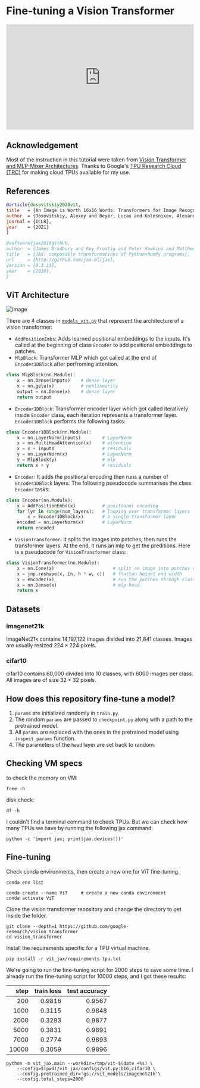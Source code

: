 # Fine-tuning a Vision Transformer

<head>
  <link rel="stylesheet" href="https://cdn.jsdelivr.net/npm/katex@0.16.8/dist/katex.min.css">
  <script src="https://cdn.jsdelivr.net/npm/katex@0.16.8/dist/katex.min.js"></script>
  <script src="https://cdn.jsdelivr.net/npm/katex@0.16.8/dist/contrib/auto-render.min.js"></script>
</head>

<div style="position: relative; padding-bottom: 56.25%; height: 0; overflow: hidden;">
  <iframe style="position: absolute; top: 0; left: 0; width: 100%; height: 100%;" src="https://www.youtube.com/embed/RjG6_FP_DgU" frameborder="0" allowfullscreen></iframe>
</div>


## Acknowledgement
Most of the instruction in this tutorial were taken from [Vision Transformer and MLP-Mixer Architectures](https://github.com/google-research/vision_transformer/tree/main). Thanks to Google's [TPU Research Cloud (TRC)](https://sites.research.google/trc/about/) for making cloud TPUs available for my use.

## References

```bibtex
@article{dosovitskiy2020vit,
title   = {An Image is Worth 16x16 Words: Transformers for Image Recognition at Scale},
author  = {Dosovitskiy, Alexey and Beyer, Lucas and Kolesnikov, Alexander and Weissenborn, Dirk and Zhai, Xiaohua and Unterthiner, Thomas and  Dehghani, Mostafa and Minderer, Matthias and Heigold, Georg and Gelly, Sylvain and Uszkoreit, Jakob and Houlsby, Neil},
journal = {ICLR},
year    = {2021}
}
```

```bibtex
@software{jax2018github,
author  = {James Bradbury and Roy Frostig and Peter Hawkins and Matthew James Johnson and Chris Leary and Dougal Maclaurin and George Necula and Adam Paszke and Jake Vander{P}las and Skye Wanderman-{M}ilne and Qiao Zhang},
title   = {JAX: composable transformations of Python+NumPy programs},
url     = {http://github.com/jax-ml/jax},
version = {0.3.13},
year    = {2018},
}
```

## ViT Architecture

![image](https://github.com/user-attachments/assets/be3e5759-a956-4804-be51-e0acbabeabed)


There are 4 classes in [`models_vit.py`](https://github.com/google-research/vision_transformer/blob/main/vit_jax/models_vit.py) that represent the architecture of a vision transformer:
* `AddPositionEmbs`: Adds learned positional embeddings to the inputs. It's called at the beginning of class `Encoder` to add positional embeddings to patches. 
* `MlpBlock`: Transformer MLP which got called at the end of `Encoder1DBlock` after perfroming attention.
```python
class MlpBlock(nn.Module):
    x = nn.Dense(inputs)    # dense layer
    x = nn.gelu(x)          # nonlinearity
    output = nn.Dense(x)    # dense layer
    return output
```
* `Encoder1DBlock`: Transformer encoder layer which got called iteratively inside `Encoder` class, each iteration represents a transformer layer. `Encoder1DBlock` performs the following tasks:
```python
class Encoder1DBlock(nn.Module):
    x = nn.LayerNorm(inputs)        # LayerNorm
    x = nn.MultiHeadAttention(x)    # attention
    x = x + inputs                  # residuals
    y = nn.LayerNorm(x)             # LayerNorm
    y = MlpBlock(y)                 # mlp
    return x + y                    # residuals
```

* `Encoder`: It adds the positional encoding then runs a number of `Encoder1DBlock` layers. The following pseudocode summarises the class `Encoder` tasks:
```python
class Encoder(nn.Module):
    x = AddPositionEmbs(x)          # positional encoding
    for lyr in range(num_layers):   # looping over transformer layers   
        x = Encoder1DBlock(x)       # a single transformer layer
    encoded = nn.LayerNorm(x)       # LayerNorm
    return encoded
```

* `VisionTransformer`: It splits the images into patches, then runs the transformer layers. At the end, it runs an mlp to get the preditions. Here is a pseudocode for `VisionTransformer` class:
```python
class VisionTransformer(nn.Module):
    x = nn.Conv(x)                      # split an image into patches using nn.conv layer
    x = jnp.reshape(x, [n, h * w, c])   # flatten height and width
    x = encoder(x)                      # run the patches through class Encoder
    x = nn.Dense(x)                     # mlp head
    return x
```

## Datasets

### imagenet21k
ImageNet21k contains 14,197,122 images divided into 21,841 classes. Images are usually resized $224 \times 224$ pixels.

### cifar10
cifar10 contains 60,000 divided into 10 classes, with 6000 images per class. All images are of size $32 \times 32$ pixels.

## How does this repository fine-tune a model?

1. `params` are initialized randomly in `train.py`.
1. The random `params` are passed to `checkpoint.py` along with a path to the pretrained model.
1. All `params` are replaced with the ones in the pretrained model using `inspect_params` function.
1. The parameters of the `head` layer are set back to random.

## Checking VM specs

to check the memory on VM:
```console
free -h
```

disk check:
```console
df -h
```

I couldn't find a terminal command to check TPUs. But we can check how many TPUs we have by running the following jax command:
```console
python -c 'import jax; print(jax.devices())'
```

## Fine-tuning

Check conda environments, then create a new one for ViT fine-tuning.
```console
conda env list
```

```console
conda create --name ViT     # create a new conda environment
conda activate ViT
```

Clone the vision transformer repository and change the directory to get inside the folder.
```console
git clone --depth=1 https://github.com/google-research/vision_transformer
cd vision_transformer
```

Install the requirements specific for a TPU virtual machine.
```console
pip install -r vit_jax/requirements-tpu.txt
```

We're going to run the fine-tuning script for $2000$ steps to save some time. I already run the fine-tuning script for $10000$ steps, and I got these results:

|step|train loss|test accuracy|
| ---: | ---: | ---: |
|200  |0.9816|0.9567|
|1000 |0.3115|0.9848|
|2000 |0.3293|0.9877|
|5000 |0.3831|0.9891|
|7000 |0.2774|0.9893|
|10000|0.3059|0.9896|

```console
python -m vit_jax.main --workdir=/tmp/vit-$(date +%s) \
    --config=$(pwd)/vit_jax/configs/vit.py:b16,cifar10 \
    --config.pretrained_dir='gs://vit_models/imagenet21k'\
    --config.total_steps=2000
```

<script>
  document.addEventListener("DOMContentLoaded", function() {
    renderMathInElement(document.body, {
      delimiters: [
        {left: '$$', right: '$$', display: true}, // Display math (e.g., equations on their own line)
        {left: '$', right: '$', display: false},  // Inline math (e.g., within a sentence)
        {left: '\\(', right: '\\)', display: false}, // Another way to write inline math
        {left: '\\[', right: '\\]', display: true}   // Another way to write display math
      ]
    });
  });
</script>
